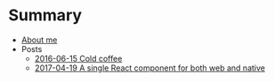# Summary


* [About me](README.md)
* Posts
    * [2016-06-15 Cold coffee](_posts/2016-06-15-cold-coffee.markdown) 
    * [2017-04-19 A single React component for both web and native](_posts/2017-04-19-cross-platform-development-with-react.markdown) 